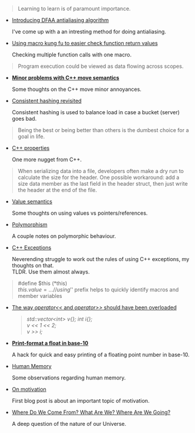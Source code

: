 

>   Learning to learn is of paramount importance.


  * [Introducing DFAA antialiasing algorithm](dfaa.html)

    I've come up with a an intresting method for doing antialiasing.


  * [Using macro kung fu to easier check function return values](macros-checking.html)

    Checking multiple function calls with one macro.


>   Program execution could be viewed as data flowing across scopes.


  * [**Minor problems with C++ move semantics**](empty-value.html)

    Some thoughts on the C++ move minor annoyances.

<!--
  * [Free Variables Perfect Hashing Algorithm](perfect-hashing.html)

    A generalization and simplification of the CHM Perfect Hashing Algorithm.
-->

  * [Consistent hashing revisited](random-probing.html)

    Consistent hashing is used to balance load in case a bucket (server) goes bad.

>   Being the best or being better than others is the dumbest choice for a goal in life.

<!--
  * [Tasking and object sharing](tasking.html)
    
    Task programming model gives a chance to solve the object sharing problem.
-->

  * [C++ properties](cpp-property.html)

    One more nugget from C++.


>   When serializing data into a file, developers often make a dry run to calculate
>   the size for the header. One possible workaround: add a size data member as the
>   last field in the header struct, then just write the header at the end of the file.


  * [Value semantics](values.html)

    Some thoughts on using values vs pointers/references.


  * [Polymorphism](polymorphism.html)
    
    A couple notes on polymorphic behaviour.


  * [C++ Exceptions](exceptions.html)

    Neverending struggle to work out the rules of using C++ exceptions, my thoughts on that.  
    TLDR. Use them almost always.


>   #define $this (\*this)  
>   $this.value = ...  
>   //using '$' prefix helps to quickly identify macros and member variables


  * [The way *operator&lt;&lt;* and *operator&gt;&gt;* should have been overloaded](vector-push.html)

    >*std::vector&lt;int&gt; v{}; int i{};*  
    >*v << 1 << 2;*  
    >*v >> i;*


  * [**Print-format a float in base-10**](print-fp.html)
  
    A hack for quick and easy printing of a floating point number in base-10.

  * [Human Memory](memory.html)

    Some observations regarding human memory.

  * [On motivation](motivation.html)
  
    First blog post is about an important topic of motivation.

  * [Where Do We Come From? What Are We? Where Are We Going?](phylosophy.html)

    A deep question of the nature of our Universe.

